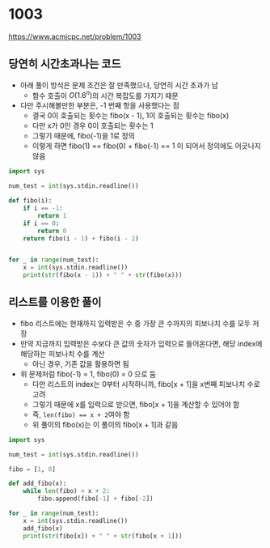 # 1003

https://www.acmicpc.net/problem/1003

## 당연히 시간초과나는 코드

- 아래 풀이 방식은 문제 조건은 잘 만족했으나, 당연히 시간 초과가 남
  - 함수 호출이 $O(1.6^n)$의 시간 복잡도를 가지기 때문
- 다만 주시해볼만한 부분은, -1 번째 항을 사용했다는 점
  - 결국 0이 호출되는 횟수는 fibo(x - 1), 1이 호출되는 횟수는 fibo(x)
  - 다만 x가 0인 경우 0이 호출되는 횟수는 1
  - 그렇기 때문에, fibo(-1)을 1로 정의
  - 이렇게 하면 fibo(1) == fibo(0) + fibo(-1) == 1 이 되어서 정의에도 어긋나지 않음

```python
import sys

num_test = int(sys.stdin.readline())

def fibo(i):
    if i == -1:
        return 1
    if i == 0:
        return 0
    return fibo(i - 1) + fibo(i - 2)


for _ in range(num_test):
    x = int(sys.stdin.readline())
    print(str(fibo(x - 1)) + " " + str(fibo(x)))
```

## 리스트를 이용한 풀이

- fibo 리스트에는 현재까지 입력받은 수 중 가장 큰 수까지의 피보나치 수를 모두 저장
- 만약 지금까지 입력받은 수보다 큰 값의 숫자가 입력으로 들어온다면, 해당 index에 해당하는 피보나치 수를 계산
  - 아닌 경우, 기존 값을 활용하면 됨
- 위 문제처럼 fibo(-1) = 1, fibo(0) = 0 으로 둠
  - 다만 리스트의 index는 0부터 시작하니까, fibo[x + 1]을 x번째 피보나치 수로 고려
  - 그렇기 때문에 x를 입력으로 받으면, fibo[x + 1]을 계산할 수 있어야 함
  - 즉, `len(fibo) == x + 2`여야 함
  - 위 풀이의 fibo(x)는 이 풀이의 fibo[x + 1]과 같음

```python
import sys

num_test = int(sys.stdin.readline())

fibo = [1, 0]

def add_fibo(x):
    while len(fibo) < x + 2:
        fibo.append(fibo[-1] + fibo[-2])

for _ in range(num_test):
    x = int(sys.stdin.readline())
    add_fibo(x)
    print(str(fibo[x]) + " " + str(fibo[x + 1]))
```
